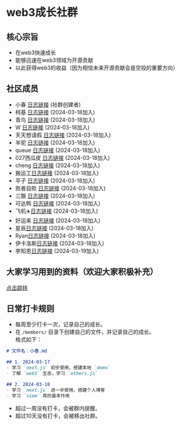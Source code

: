 # web3成长社群

## 核心宗旨

- 在web3快速成长
- 能够迅速在web3领域为开源贡献
- 以此获得web3的收益（因为相信未来开源贡献会是空投的重要方向）

## 社区成员

- 小春 [日志链接](./members/zhangshichun.md) (社群创建者)
- 柯基 [日志链接](./members/xuchuguo.md) (2024-03-18加入)
- 青鸟 [日志链接](./members/midsummer-j.md) (2024-03-18加入)
- W [日志链接](./members/Wykzz.md) (2024-03-18加入)
- 天天想请假 [日志链接](./members/dongwei-980923.md) (2024-03-18加入)
- 羊驼 [日志链接](./members/haoyang.md) (2024-03-18加入)
- queue [日志链接](./members/can-chen.md) (2024-03-18加入)
- 027西瓜皮 [日志链接](./members/027xiguapi.md) (2024-03-18加入)
- cheng [日志链接](./members/chennng.md) (2024-03-18加入)
- 搬运工[日志链接](./members/maweix663.md) (2024-03-18加入)
- 平子 [日志链接](./members/liaoxiping.md) (2024-03-18加入)
- 败者自败 [日志链接](./members/BaiZheZiBai.md) (2024-03-18加入)
- 三飘 [日志链接](./members/Fuphoenixes.md) (2024-03-18加入)
- 可达鸭 [日志链接](./members/ssh1319126601.md) (2024-03-18加入)
- 飞机✈️[日志链接](./members/Edward1020.md) (2024-03-18加入)
- 好运来 [日志链接](./members/huangquanya.md) (2024-03-18加入)
- 星辰[日志链接](./members/xingchen-666.md) (2024-03-18加入)
- Ryan[日志链接](./members/TySakae.md) (2024-03-18加入)
- 伊卡洛斯[日志链接](./members/1466364064.md) (2024-03-18加入)
- 李知恩[日志链接](./members/minturechan96.md) (2024-03-19加入)

## 大家学习用到的资料（欢迎大家积极补充）

[点击跳转](./materials/README.md)

## 日常打卡规则

- 每周至少打卡一次，记录自己的成长。
- 在 `/members/` 目录下创建自己的文件，并记录自己的成长。  
格式如下：

```md
# 文件名：小春.md

## 1. 2024-03-17
- 学习 `next.js` 初步使用，搭建本地 `demo`
- 了解 `web3` 生态，学习 `ethers.js`

## 2. 2024-03-18
- 学习 `next.js` 进一步使用，搭建个人博客
- 学习 `viem` 库的基本作用
```

- 超过一周没有打卡，会被群内提醒。
- 超过10天没有打卡，会被移出社群。
